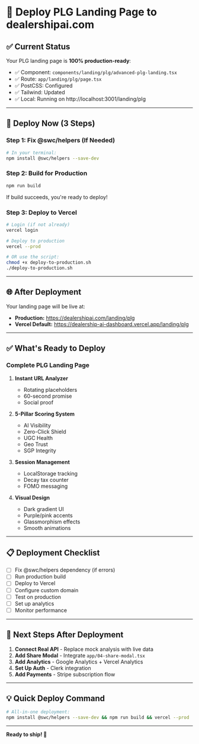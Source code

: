 # 🚀 Deploy PLG Landing Page to dealershipai.com

## ✅ **Current Status**

Your PLG landing page is **100% production-ready**:

- ✅ Component: `components/landing/plg/advanced-plg-landing.tsx`
- ✅ Route: `app/landing/plg/page.tsx`
- ✅ PostCSS: Configured
- ✅ Tailwind: Updated
- ✅ Local: Running on http://localhost:3001/landing/plg

---

## 🚀 **Deploy Now (3 Steps)**

### **Step 1: Fix @swc/helpers (If Needed)**

```bash
# In your terminal:
npm install @swc/helpers --save-dev
```

### **Step 2: Build for Production**

```bash
npm run build
```

If build succeeds, you're ready to deploy!

### **Step 3: Deploy to Vercel**

```bash
# Login (if not already)
vercel login

# Deploy to production
vercel --prod

# OR use the script:
chmod +x deploy-to-production.sh
./deploy-to-production.sh
```

---

## 🌐 **After Deployment**

Your landing page will be live at:
- **Production:** https://dealershipai.com/landing/plg
- **Vercel Default:** https://dealership-ai-dashboard.vercel.app/landing/plg

---

## ✅ **What's Ready to Deploy**

### **Complete PLG Landing Page**
1. **Instant URL Analyzer**
   - Rotating placeholders
   - 60-second promise
   - Social proof

2. **5-Pillar Scoring System**
   - AI Visibility
   - Zero-Click Shield
   - UGC Health
   - Geo Trust
   - SGP Integrity

3. **Session Management**
   - LocalStorage tracking
   - Decay tax counter
   - FOMO messaging

4. **Visual Design**
   - Dark gradient UI
   - Purple/pink accents
   - Glassmorphism effects
   - Smooth animations

---

## 📋 **Deployment Checklist**

- [ ] Fix @swc/helpers dependency (if errors)
- [ ] Run production build
- [ ] Deploy to Vercel
- [ ] Configure custom domain
- [ ] Test on production
- [ ] Set up analytics
- [ ] Monitor performance

---

## 🎯 **Next Steps After Deployment**

1. **Connect Real API** - Replace mock analysis with live data
2. **Add Share Modal** - Integrate `app/04-share-modal.tsx`
3. **Add Analytics** - Google Analytics + Vercel Analytics
4. **Set Up Auth** - Clerk integration
5. **Add Payments** - Stripe subscription flow

---

## 💡 **Quick Deploy Command**

```bash
# All-in-one deployment:
npm install @swc/helpers --save-dev && npm run build && vercel --prod
```

---

**Ready to ship! 🚀**


